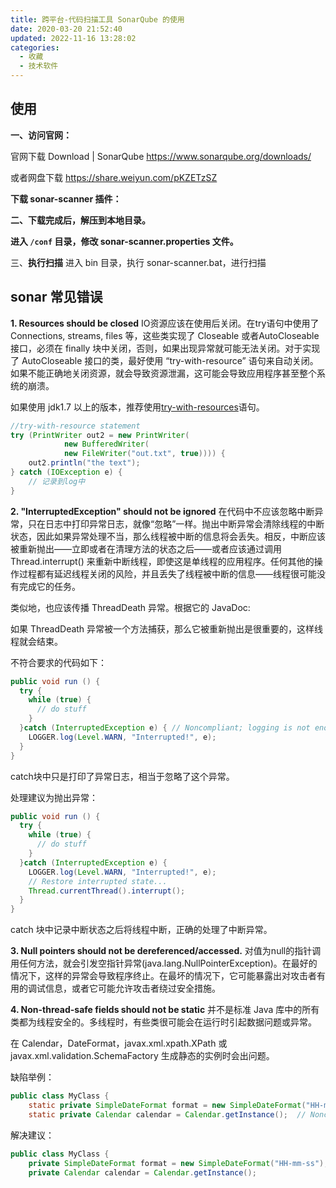 ```yaml
---
title: 跨平台-代码扫描工具 SonarQube 的使用
date: 2020-03-20 21:52:40
updated: 2022-11-16 13:28:02
categories:
  - 收藏
  - 技术软件
---
```


## 使用

**一、访问官网：**

官网下载
Download | SonarQube <https://www.sonarqube.org/downloads/>

或者网盘下载
<https://share.weiyun.com/pKZETzSZ>

**下载 sonar-scanner 插件：**

**二、下载完成后，解压到本地目录。**

**进入 `/conf` 目录，修改 sonar-scanner.properties 文件。**

三、**执行扫描**
进入 bin 目录，执行 sonar-scanner.bat，进行扫描

## sonar 常见错误

**1. Resources should be closed**
IO资源应该在使用后关闭。在try语句中使用了Connections, streams, files 等，这些类实现了 Closeable 或者AutoCloseable 接口，必须在 finally 块中关闭，否则，如果出现异常就可能无法关闭。对于实现了 AutoCloseable 接口的类，最好使用 “try-with-resource” 语句来自动关闭。如果不能正确地关闭资源，就会导致资源泄漏，这可能会导致应用程序甚至整个系统的崩溃。

如果使用 jdk1.7 以上的版本，推荐使用[try-with-resources](https://link.jianshu.com/?t=http://docs.oracle.com/javase/tutorial/essential/exceptions/tryResourceClose.html)语句。

```java
//try-with-resource statement
try (PrintWriter out2 = new PrintWriter(
            new BufferedWriter(
            new FileWriter("out.txt", true)))) {
    out2.println("the text");
} catch (IOException e) {
    // 记录到log中
}
```

**2. "InterruptedException" should not be ignored**
在代码中不应该忽略中断异常，只在日志中打印异常日志，就像“忽略”一样。抛出中断异常会清除线程的中断状态，因此如果异常处理不当，那么线程被中断的信息将会丢失。相反，中断应该被重新抛出——立即或者在清理方法的状态之后——或者应该通过调用 Thread.interrupt() 来重新中断线程，即使这是单线程的应用程序。任何其他的操作过程都有延迟线程关闭的风险，并且丢失了线程被中断的信息——线程很可能没有完成它的任务。

类似地，也应该传播 ThreadDeath 异常。根据它的 JavaDoc:

如果 ThreadDeath 异常被一个方法捕获，那么它被重新抛出是很重要的，这样线程就会结束。

不符合要求的代码如下：

```java
public void run () {
  try {
    while (true) {
      // do stuff
    }
  }catch (InterruptedException e) { // Noncompliant; logging is not enough
    LOGGER.log(Level.WARN, "Interrupted!", e);
  }
}
```

 catch块中只是打印了异常日志，相当于忽略了这个异常。

处理建议为抛出异常：

```java
public void run () {
  try {
    while (true) {
      // do stuff
    }
  }catch (InterruptedException e) {
    LOGGER.log(Level.WARN, "Interrupted!", e);
    // Restore interrupted state...
    Thread.currentThread().interrupt();
  }
}
```

catch 块中记录中断状态之后将线程中断，正确的处理了中断异常。

**3. Null pointers should not be dereferenced/accessed.**
对值为null的指针调用任何方法，就会引发空指针异常(java.lang.NullPointerException)。在最好的情况下，这样的异常会导致程序终止。在最坏的情况下，它可能暴露出对攻击者有用的调试信息，或者它可能允许攻击者绕过安全措施。

**4. Non-thread-safe fields should not be static**
并不是标准 Java 库中的所有类都为线程安全的。多线程时，有些类很可能会在运行时引起数据问题或异常。

在 Calendar，DateFormat，javax.xml.xpath.XPath 或 javax.xml.validation.SchemaFactory 生成静态的实例时会出问题。

缺陷举例：

```java
public class MyClass {
    static private SimpleDateFormat format = new SimpleDateFormat("HH-mm-ss");  // Noncompliant
    static private Calendar calendar = Calendar.getInstance();  // Noncompliant
```

解决建议：

```java
public class MyClass {
    private SimpleDateFormat format = new SimpleDateFormat("HH-mm-ss");
    private Calendar calendar = Calendar.getInstance();
```
